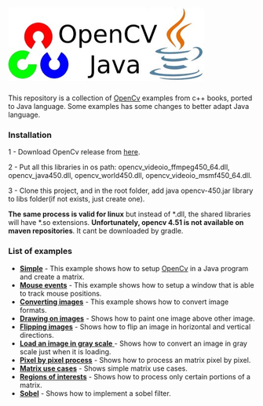 # <img src="images\opencvjava.jpeg" style="zoom:100%;" />
This repository is a collection of [OpenCv](https://opencv.org/) examples from c++ books, ported to Java language. Some examples has some changes to better adapt Java language.

### Installation

1 - Download OpenCv release from [here](https://opencv.org/releases/).

2 - Put all this libraries in os path: opencv_videoio_ffmpeg450_64.dll, opencv_java450.dll, opencv_world450.dll, opencv_videoio_msmf450_64.dll.

3 - Clone this project, and in the root folder, add java opencv-450.jar library to libs folder(if not exists, just create one).

**The same process is valid for linux** but instead of *.dll, the shared libraries will have *.so extensions. **Unfortunately, opencv 4.51 is not available on maven repositories**. It cant be downloaded by gradle.

### List of examples

* [**Simple**](src/main/java/org/gardona/training/Simple.java) - This example shows how to setup [OpenCv](https://opencv.org/) in a Java program and create a matrix.
* [**Mouse events**](src/main/java/org/gardona/training/MouseEvents.java) - This example shows how to setup a window that is able to track mouse positions.
* [**Converting images**](src/main/java/org/gardona/training/ConvertingImages.java) - This example shows how to convert image formats.
* [**Drawing on images**](src/main/java/org/gardona/training/DrawingOnImages.java) - Shows how to paint one image above other image.
* [**Flipping images**](src/main/java/org/gardona/training/FlipingImages.java) - Shows how to flip an image in horizontal and vertical directions.
* [**Load an image in gray scale** ](src/main/java/org/gardona/training/LoadGrayImage.java)- Shows how to convert an image in gray scale just when it is loading.
* [**Pixel by pixel process**](src/main/java/org/gardona/training/MatrixPixelProcess.java) - Shows how to process an matrix pixel by pixel.
* [**Matrix use cases**](src/main/java/org/gardona/training/MatrixUseCases.java) - Shows simple matrix use cases.
* [**Regions of interests**](src/main/java/org/gardona/training/RegionsOfInterest.java) - Shows how to process only certain portions of a matrix.
* [**Sobel**](src/main/java/org/gardona/training/Sobel.java) - Shows how to implement a sobel filter.

